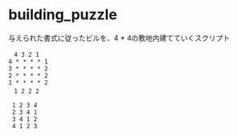 # building_puzzle


与えられた書式に従ったビルを、4 * 4の敷地内建てていくスクリプト

   &ensp;  `4 3 2 1`  
   `4 * * * * 1`  
   `3 * * * * 2`  
   `2 * * * * 2`  
   `1 * * * * 2`  
    &ensp; `1 2 2 2`  

     1 2 3 4  
     2 3 4 1  
     3 4 1 2  
     4 1 2 3 

